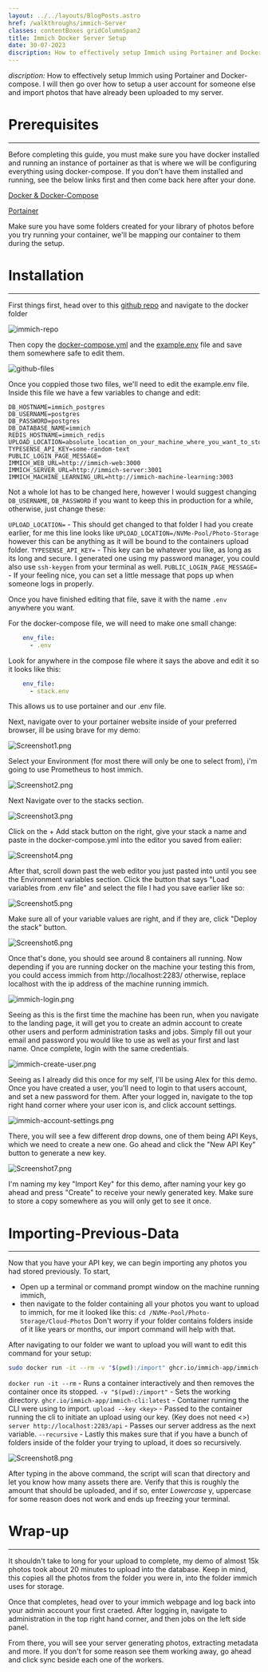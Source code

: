 ```yaml
---
layout: ../../layouts/BlogPosts.astro
href: /walkthroughs/immich-Server
classes: contentBoxes gridColumnSpan2
title: Immich Docker Server Setup
date: 30-07-2023
discription: How to effectively setup Immich using Portainer and Docker-compose. I will then go over how to setup a user account for someone else and import photos that have already been uploaded to my server.
---
```


_discription:_ How to effectively setup Immich using Portainer and Docker-compose. I will then go over how to setup a user account for someone else and import photos that have already been uploaded to my server.

# Prerequisites

---

Before completing this guide, you must make sure you have docker installed and running an instance of portainer as that is where we will be configuring everything using docker-compose. If you don't have them installed and running, see the below links first and then come back here after your done.

[Docker & Docker-Compose](https://docs.docker.com/engine/install/)

[Portainer](https://docs.portainer.io/start/install-ce?hsCtaTracking=a66b69bb-4970-46b7-bc31-cfc8022c7eb2%7C0d5be9a2-9dac-4ab1-9498-4b07566effd3)

Make sure you have some folders created for your library of photos before you try running your container, we'll be mapping our container to them during the setup.

# Installation

---

First things first, head over to this [github repo](https://github.com/immich-app/immich) and navigate to the docker folder

![immich-repo](/assets/immich/immich-repo.png)

Then copy the [docker-compose.yml](https://raw.githubusercontent.com/immich-app/immich/main/docker/docker-compose.yml) and the [example.env](https://raw.githubusercontent.com/immich-app/immich/main/docker/example.env) file and save them somewhere safe to edit them.

![github-files](/assets/immich/github-files.png)

Once you coppied those two files, we'll need to edit the example.env file. Inside this file we have a few variables to change and edit:

```env
DB_HOSTNAME=immich_postgres
DB_USERNAME=postgres
DB_PASSWORD=postgres
DB_DATABASE_NAME=immich
REDIS_HOSTNAME=immich_redis
UPLOAD_LOCATION=absolute_location_on_your_machine_where_you_want_to_store_the_backup
TYPESENSE_API_KEY=some-random-text
PUBLIC_LOGIN_PAGE_MESSAGE=
IMMICH_WEB_URL=http://immich-web:3000
IMMICH_SERVER_URL=http://immich-server:3001
IMMICH_MACHINE_LEARNING_URL=http://immich-machine-learning:3003
```

Not a whole lot has to be changed here, however I would suggest changing `DB_USERNAME`, `DB_PASSWORD` if you want to keep this in production for a while, otherwise, just change these:

`UPLOAD_LOCATION=` - This should get changed to that folder I had you create earlier, for me this line looks like `UPLOAD_LOCATION=/NVMe-Pool/Photo-Storage` however this can be anything as it will be bound to the containers upload folder.
`TYPESENSE_API_KEY=` - This key can be whatever you like, as long as its long and secure. I generated one using my password manager, you could also use `ssh-keygen` from your terminal as well.
`PUBLIC_LOGIN_PAGE_MESSAGE=` - If your feeling nice, you can set a little message that pops up when someone logs in properly.

Once you have finished editing that file, save it with the name `.env` anywhere you want.

For the docker-compose file, we will need to make one small change:

```yaml
    env_file:
      - .env
```

Look for anywhere in the compose file where it says the above and edit it so it looks like this:

```yaml
    env_file:
      - stack.env
```

This allows us to use portainer and our .env file.

Next, navigate over to your portainer website inside of your preferred browser, ill be using brave for my demo:

![Screenshot1.png](/assets/immich/Screenshot1.png)

Select your Environment (for most there will only be one to select from), i'm going to use Prometheus to host immich.

![Screenshot2.png](/assets/immich/Screenshot2.png)

Next Navigate over to the stacks section.

![Screenshot3.png](/assets/immich/Screenshot3.png)

Click on the + Add stack button on the right, give your stack a name and paste in the docker-compose.yml into the editor you saved from ealier:

![Screenshot4.png](/assets/immich/Screenshot4.png)

After that, scroll down past the web editor you just pasted into until you see the Environment variables section. Click the button that says "Load variables from .env file" and select the file I had you save earlier like so:

![Screenshot5.png](/assets/immich/Screenshot5.png)

Make sure all of your variable values are right, and if they are, click "Deploy the stack" button.

![Screenshot6.png](/assets/immich/Screenshot6.png)

Once that's done, you should see around 8 containers all running. Now depending if you are running docker on the machine your testing this from, you could access immich from http://localhost:2283/ otherwise, replace localhost with the ip address of the machine running immich.

![immich-login.png](/assets/immich/immich-login.png)

Seeing as this is the first time the machine has been run, when you navigate to the landing page, it will get you to create an admin account to create other users and perform administration tasks and jobs. Simply fill out your email and password you would like to use as well as your first and last name. Once complete, login with the same credentials.

![immich-create-user.png](/assets/immich/immich-create-user.png)

Seeing as I already did this once for my self, I'll be using Alex for this demo. Once you have created a user, you'll need to login to that users account, and set a new password for them. After your logged in, navigate to the top right hand corner where your user icon is, and click account settings.

![immich-account-settings.png](/assets/immich/immich-account-settings.png)

There, you will see a few different drop downs, one of them being API Keys, which we need to create a new one. Go ahead and click the "New API Key" button to generate a new key.

![Screenshot7.png](/assets/immich/Screenshot7.png)

I'm naming my key "Import Key" for this demo, after naming your key go ahead and press "Create" to receive your newly generated key. Make sure to store a copy somewhere as you will only get to see it once.

# Importing-Previous-Data

---

Now that you have your API key, we can begin importing any photos you had stored previously.
To start,

- Open up a terminal or command prompt window on the machine running immich,
- then navigate to the folder containing all your photos you want to upload to immich, for me it looked like this:
  `cd /NVMe-Pool/Photo-Storage/Cloud-Photos`
  Don't worry if your folder contains folders inside of it like years or months, our import command will help with that.

After navigating to our folder we want to upload you will want to edit this command for your setup:

```bash
sudo docker run -it --rm -v "$(pwd):/import" ghcr.io/immich-app/immich-cli:latest upload --key <your-api-key-here> --server http://localhost:2283/api --recursive
```

`docker run -it --rm` - Runs a container interactively and then removes the container once its stopped.
`-v "$(pwd):/import"` - Sets the working directory.
`ghcr.io/immich-app/immich-cli:latest` - Container running the CLI were using to import.
`upload --key <key>` - Passed to the container running the cli to initiate an upload using our key. (Key does not need <>)
`server http://localhost:2283/api` - Passes our server address as the next variable.
`--recursive` - Lastly this makes sure that if you have a bunch of folders inside of the folder your trying to upload, it does so recursively.

![Screenshot8.png](/assets/immich/Screenshot8.png)

After typing in the above command, the script will scan that directory and let you know how many assets there are. Verify that this is roughly the amount that should be uploaded, and if so, enter _Lowercase_ y, uppercase for some reason does not work and ends up freezing your terminal.

# Wrap-up

---

It shouldn't take to long for your upload to complete, my demo of almost 15k photos took about 20 minutes to upload into the database. Keep in mind, this copies all the photos from the folder you were in, into the folder immich uses for storage.

Once that completes, head over to your immich webpage and log back into your admin account your first craeted. After logging in, navigate to administration in the top right hand corner, and then jobs on the left side panel.

From there, you will see your server generating photos, extracting metadata and more. If you don't for some reason see them working away, go ahead and click sync beside each one of the workers.
